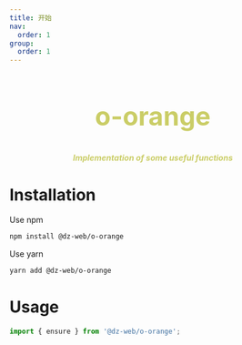 ```yaml
---
title: 开始
nav:
  order: 1
group:
  order: 1
---
```


<h2 align="center" style="color: #b5b928b5;font-size:45px">o-orange</h2>

<h5 align="center" style="color: #b5b928b5;fontSize: 25px;marginBottom: 100px">Implementation of some useful functions</h5>

# Installation

Use npm

```bash
npm install @dz-web/o-orange
```

Use yarn

```bash
yarn add @dz-web/o-orange
```

# Usage

```js
import { ensure } from '@dz-web/o-orange';
```
